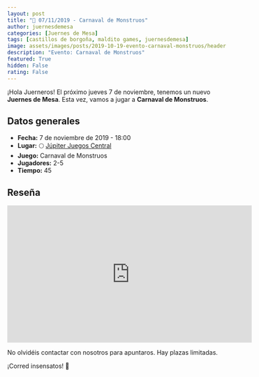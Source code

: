```yaml
---
layout: post
title: "📆 07/11/2019 - Carnaval de Monstruos"
author: juernesdemesa
categories: [Juernes de Mesa]
tags: [castillos de borgoña, maldito games, juernesdemesa]
image: assets/images/posts/2019-10-19-evento-carnaval-monstruos/header.jpg
description: "Evento: Carnaval de Monstruos"
featured: True
hidden: False
rating: False
---
```


¡Hola Juerneros! El próximo jueves 7 de noviembre, tenemos un nuevo **Juernes de Mesa**. Esta vez, vamos a jugar a **Carnaval de Monstruos**.

## Datos generales

- **Fecha:** 7 de noviembre de 2019 - 18:00
- **Lugar:** 🌕 [Júpiter Juegos Central](https://www.jupiterjuegos.com/tiendas/)
- **Juego:** Carnaval de Monstruos
- **Jugadores:** 2-5
- **Tiempo:** 45

## Reseña

<iframe width="560" height="315" src="https://www.youtube.com/embed/UT3PXzIxfAc" frameborder="0" allow="accelerometer; autoplay; encrypted-media; gyroscope; picture-in-picture" allowfullscreen></iframe>

No olvidéis contactar con nosotros para apuntaros. Hay plazas limitadas.

¡Corred insensatos! 🧙
